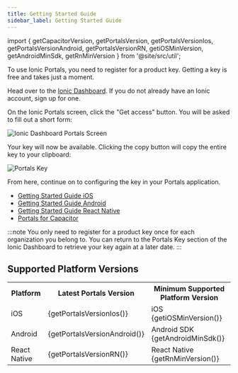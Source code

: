 ```yaml
---
title: Getting Started Guide
sidebar_label: Getting Started Guide
---
```


import { getCapacitorVersion, getPortalsVersion, getPortalsVersionIos, getPortalsVersionAndroid, getPortalsVersionRN, getiOSMinVersion, getAndroidMinSdk, getRnMinVersion } from '@site/src/util';

To use Ionic Portals, you need to register for a product key. Getting a key is free and takes just a moment.

Head over to the [Ionic Dashboard](https://dashboard.ionicframework.com/portals). If you do not already have an Ionic account, sign up for one.

On the Ionic Portals screen, click the "Get access" button. You will be asked to fill out a short form:

![Ionic Dashboard Portals Screen](/img/how-to/obtain-registration-key-1.png)

Your key will now be available. Clicking the copy button will copy the entire key to your clipboard:

![Portals Key](/img/how-to/obtain-registration-key-2.png)

From here, continue on to configuring the key in your Portals application.

- [Getting Started Guide iOS](./for-iOS/quick-start)
- [Getting Started Guide Android](./for-android/guide)
- [Getting Started Guide React Native](./for-react-native/guide)
- [Portals for Capacitor](./for-capacitor/overview)

:::note
You only need to register for a product key once for each organization you belong to. You can return to the Portals Key section of the Ionic Dashboard to retrieve your key again at a later date.
:::

## Supported Platform Versions

<table>
  <tr>
    <th>Platform</th>
    <th>Latest Portals Version</th>
    <th>Minimum Supported Platform Version</th>
  </tr>
  <tr>
    <td>iOS</td>
    <td>{getPortalsVersionIos()}</td>
    <td>iOS {getiOSMinVersion()}</td>
  </tr>
  <tr>
    <td>Android</td>
    <td>{getPortalsVersionAndroid()}</td>
    <td>Android SDK {getAndroidMinSdk()}</td>
  </tr>
  <tr>
    <td>React Native</td>
    <td>{getPortalsVersionRN()}</td>
    <td>React Native {getRnMinVersion()}</td>
  </tr>
</table>
